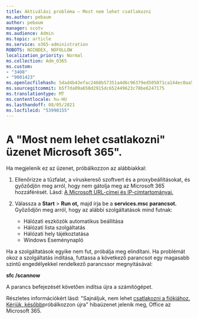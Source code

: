 ```yaml
---
title: Aktiválási probléma – Most nem lehet csatlakozni
ms.author: pebaum
author: pebaum
manager: scotv
ms.audience: Admin
ms.topic: article
ms.service: o365-administration
ROBOTS: NOINDEX, NOFOLLOW
localization_priority: Normal
ms.collection: Adm_O365
ms.custom:
- "3408"
- "9001423"
ms.openlocfilehash: 5dad4b43efac2468b57351a4d6c96379ed505071ca144ec0aa518e975633bb18
ms.sourcegitcommit: b5f7da89a650d2915dc652449623c78be6247175
ms.translationtype: MT
ms.contentlocale: hu-HU
ms.lasthandoff: 08/05/2021
ms.locfileid: "53998155"
---
```

# <a name="fixing-the-microsoft-365-apps-we-are-unable-to-connect-right-now-message"></a>A "Most nem lehet csatlakozni" üzenet Microsoft 365".

Ha megjelenik ez az üzenet, próbálkozzon az alábbiakkal:

1. Ellenőrizze a tűzfalat, a víruskereső szoftvert és a proxybeállításokat, és győződjön meg arról, hogy nem gátolja meg az Microsoft 365 hozzáférését. Lásd: [A Microsoft URL-címei és IP-címtartományai.](https://docs.microsoft.com/office365/enterprise/urls-and-ip-address-ranges)

2. Válassza a **Start**  >  **Run ot,** majd írja be a **services.msc parancsot.** Győződjön meg arról, hogy az alábbi szolgáltatások mind futnak:
    - Hálózati eszközök automatikus beállítása
    - Hálózati lista szolgáltatás
    - Hálózati hely tájékoztatása
    - Windows Eseménynapló

Ha a szolgáltatások egyike nem fut, próbálja meg elindítani. Ha problémát okoz a szolgáltatás indítása, futtassa a következő parancsot egy magasabb szintű engedélyekkel rendelkező parancssor megnyitásával:

**sfc /scannow**

A parancs befejezését követően indítsa újra a számítógépet.

Részletes információkért lásd: "Sajnáljuk, nem lehet [csatlakozni a fiókjához. Kérjük, később](https://docs.microsoft.com/office/troubleshoot/activation-installation/issue-when-activate-office-from-office-365)próbálkozzon újra" hibaüzenet jelenik meg, Office az Microsoft 365.